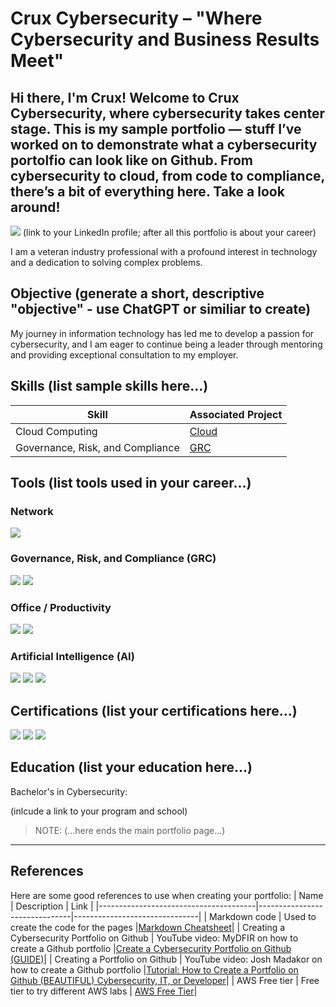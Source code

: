 # Crux Cybersecurity – "Where Cybersecurity and Business Results Meet"

## Hi there, I'm Crux! Welcome to Crux Cybersecurity, where cybersecurity takes center stage. This is my sample portfolio — stuff I’ve worked on to demonstrate what a cybersecurity portolfio can look like on Github. From cybersecurity to cloud, from code to compliance, there’s a bit of everything here. Take a look around!

<a href="https://linkedin.com" target="_blank" rel="noopener noreferrer"><img src="https://img.shields.io/badge/-LinkedIn-0072b1?&style=for-the-badge&logo=linkedin&logoColor=white"></a>  (link to your LinkedIn profile; after all this portfolio is about your career)

I am a veteran industry professional with a profound interest in technology and a dedication to solving complex problems.

## Objective (generate a short, descriptive "objective" - use ChatGPT or similiar to create)

My journey in information technology has led me to develop a passion for cybersecurity, and I am eager to continue being a leader through mentoring and providing exceptional consultation to my employer.

## Skills (list sample skills here...)

| Skill                                         | Associated Project         |
|-----------------------------------------------|----------------------------|
| Cloud	Computing  						| <a href="https://github.com/CruxSec/Cloud">Cloud</a>|
| Governance, Risk, and Compliance		| <a href="https://github.com/CruxSec/GRC">GRC</a>|

## Tools (list tools used in your career...)

### Network
<div>
    <img src="https://img.shields.io/badge/-Wireshark-1679A7?&style=for-the-badge&logo=Wireshark&logoColor=white" />
</div>

### Governance, Risk, and Compliance (GRC)
<div>
    <img src="https://img.shields.io/badge/-BitSight-1A477C?&style=for-the-badge&logo=bitsight&logoColor=white" />
    <img src="https://img.shields.io/badge/-AuditBoard-0053CE?&style=for-the-badge&logo=auditboard&logoColor=white" />
</div>

### Office / Productivity
<div>
    <img src="https://img.shields.io/badge/-Microsoft%20Office%20365-D83B01?&style=for-the-badge&logo=microsoftoffice&logoColor=white" />
    <img src="https://img.shields.io/badge/-Microsoft%20Visio-3955A3?&style=for-the-badge&logo=microsoftvisio&logoColor=white" />
</div>

### Artificial Intelligence (AI)
<div>
    <img src="https://img.shields.io/badge/-ChatGPT-10A37F?&style=for-the-badge&logo=openai&logoColor=white" />
    <img src="https://img.shields.io/badge/-Microsoft%20Copilot-258FFA?&style=for-the-badge&logo=microsoft&logoColor=white" />
    <img src="https://img.shields.io/badge/-Amazon%20Bedrock-232F3E?&style=for-the-badge&logo=amazonaws&logoColor=white" />
</div>

## Certifications (list your certifications here...)
<div>
    <img src="https://img.shields.io/badge/-CISSP-2C8540?&style=for-the-badge&logo=isc2&logoColor=white" />
    <img src="https://img.shields.io/badge/-CCSP-2C8540?&style=for-the-badge&logo=isc2&logoColor=white" />
    <img src="https://img.shields.io/badge/-CySA%2B-2F8D46?&style=for-the-badge&logo=comptia&logoColor=white" />
</div>

## Education (list your education here...)
<div>
  Bachelor's in Cybersecurity:<p>
	(inlcude a link to your program and school)</p>
</div>

> NOTE:  (...here ends the main portfolio page...)

---

## References
Here are some good references to use when creating your portfolio:
| Name					| Description			| Link				|
|---------------------------------------|-------------------------------|-------------------------------|
| Markdown code 			| Used to create the code for the pages |<a href="https://www.markdownguide.org/cheat-sheet/">Markdown Cheatsheet</a>|
| Creating a Cybersecurity Portfolio on Github | YouTube video: MyDFIR on how to create a Github portfolio |<a href="https://youtu.be/p59B-I67yf8?si=0xcLLYe9NL_xEQEs">Create a Cybersecurity Portfolio on Github (GUIDE)</a>|
| Creating a Portfolio on Github | YouTube video: Josh Madakor on how to create a Github portfolio |<a href="https://youtu.be/zgqfWLHNKLk?si=95PehOebByVrSo86">Tutorial: How to Create a Portfolio on Github (BEAUTIFUL) Cybersecurity, IT, or Developer</a>|
| AWS Free tier	| Free tier to try different AWS labs 	| <a href="https://aws.amazon.com/free/">AWS Free Tier</a>|


